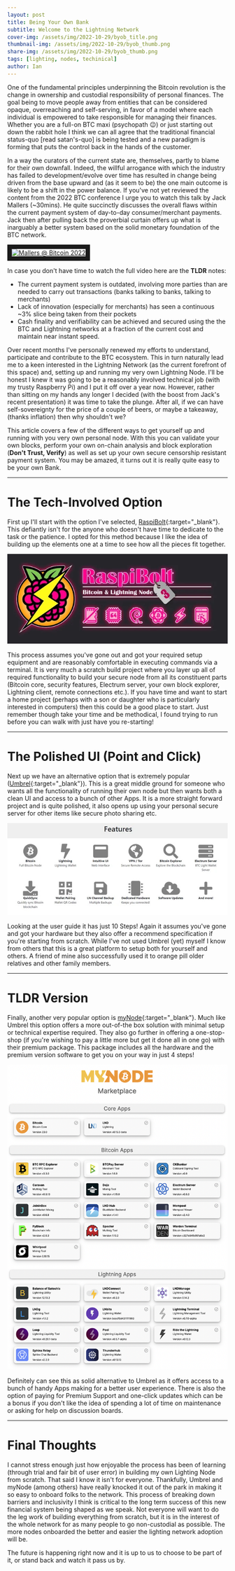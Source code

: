 ```yaml
---
layout: post
title: Being Your Own Bank
subtitle: Welcome to the Lightning Network
cover-img: /assets/img/2022-10-29/byob_title.png
thumbnail-img: /assets/img/2022-10-29/byob_thumb.png
share-img: /assets/img/2022-10-29/byob_thumb.png
tags: [lighting, nodes, techinical]
author: Ian
---
```


One of the fundamental principles underpinning the Bitcoin revolution is the change in ownership and custodial responsibility of personal finances. The goal being to move people away from entities that can be considered opaque, overreaching and self-serving, in favor of a model where each individual is empowered to take responsible for managing their finances. Whether you are a full-on BTC maxi (psychopath 😉) or just starting out down the rabbit hole I think we can all agree that the traditional financial status-quo [read satan's-quo] is being tested and a new paradigm is forming that puts the control back in the hands of the customer.

In a way the curators of the current state are, themselves, partly to blame for their own downfall. Indeed, the willful arrogance with which the industry has failed to development/evolve over time has resulted in change being driven from the base upward and (as it seem to be) the one main outcome is likely to be a shift in the power balance. If you've not yet reviewed the content from the 2022 BTC conference I urge you to watch this talk by Jack Mallers (~30mins). He quite succinctly discusses the overall flaws within the current payment system of day-to-day consumer/merchant payments. Jack then after pulling back the proverbial curtain offers up what is inarguably a better system based on the solid monetary foundation of the BTC network.

<a href="http://www.youtube.com/watch?feature=player_embedded&v=dD2-T7TX2rk" target="_blank"><img src="http://img.youtube.com/vi/dD2-T7TX2rk/0.jpg" 
alt="Mallers @ Bitcoin 2022" width="480" height="360" border="10" /></a>

In case you don't have time to watch the full video here are the **TLDR** notes:

- The current payment system is outdated, involving more parties than are needed to carry out transactions (banks talking to banks, talking to merchants)
- Lack of innovation (especially for merchants) has seen a continuous ~3% slice being taken from their pockets
- Cash finality and verifiability can be achieved and secured using the the BTC and Lightning networks at a fraction of the current cost and maintain near instant speed.

Over recent months I've personally renewed my efforts to understand, participate and contribute to the BTC ecosystem. This in turn naturally lead me to a keen interested in the Lightning Network (as the current forefront of this space) and, setting up and running my very own Lightning Node. I'll be honest I knew it was going to be a reasonably involved technical job (with my trusty Raspberry Pi) and I put it off over a year now. However, rather than sitting on my hands any longer I decided (with the boost from Jack's recent presentation) it was time to take the plunge. After all, if we can have self-sovereignty for the price of a couple of beers, or maybe a takeaway, (thanks inflation) then why shouldn't we?

This article covers a few of the different ways to get yourself up and running with you very own personal node. With this you can validate your own blocks, perform your own on-chain analysis and block exploration (**Don't Trust, Verify**) as well as set up your own secure censorship resistant payment system. You may be amazed, it turns out it is really quite easy to be your own Bank.

---

# The Tech-Involved Option

First up I'll start with the option I've selected, [RaspiBolt](https://raspibolt.org/){:target="_blank"}. This defiantly isn't for the anyone who doesn't have time to dedicate to the task or the patience. I opted for this method because I like the idea of building up the elements one at a time to see how all the pieces fit together.

![RaspiBolt](/assets/img/2022-10-29/raspibolt.jpg "Raspibolt Logo.")

This process assumes you've gone out and got your required setup equipment and are reasonably comfortable in executing commands via a terminal. It is very much a scratch build project where you layer up all of required functionality to build your secure node from all its constituent parts (Bitcoin core, security features, Electrum server, your own block explorer, Lightning client, remote connections etc.). If you have time and want to start a home project (perhaps with a son or daughter who is particularly interested in computers) then this could be a good place to start. Just remember though take your time and be methodical, I found trying to run before you can walk with just have you re-starting!

---

# The Polished UI (Point and Click)

Next up we have an alternative option that is extremely popular ([Umbrel](https://getumbrel.com/){:target="_blank"}). This is a great middle ground for someone who wants all the functionality of running their own node but then wants both a clean UI and access to a bunch of other Apps. It is a more straight forward project and is quite polished, it also opens up using your personal secure server for other items like secure photo sharing etc.

![Unbrel](/assets/img/2022-10-29/umbrel.jpg "Umbrel app store.")

Looking at the user guide it has just 10 Steps! Again it assumes you've gone and got your hardware but they also offer a recommend specification if you're starting from scratch. While I've not used Umbrel (yet) myself I know from others that this is a great platform to setup both for yourself and others. A friend of mine also successfully used it to orange pill older relatives and other family members.

---

# TLDR Version

Finally, another very popular option is [myNode](https://mynodebtc.com/){:target="_blank"}. Much like Umbrel this option offers a more out-of-the box solution with minimal setup or technical expertise required. They also go further in offering a one-stop-shop (if you're wishing to pay a little more but get it done all in one go) with their premium package. This package includes all the hardware and the premium version software to get you on your way in just 4 steps!

![myNode](/assets/img/2022-10-29/mynode.png "myNode app store.")

Definitely can see this as solid alternative to Umbrel as it offers access to a bunch of handy Apps making for a better user experience. There is also the option of paying for Premium Support and one-click updates which can be a bonus if you don't like the idea of spending a lot of time on maintenance or asking for help on discussion boards.

---

# Final Thoughts

I cannot stress enough just how enjoyable the process has been of learning (through trial and fair bit of user error) in building my own Lighting Node from scratch. That said I know it isn't for everyone. Thankfully, Umbrel and myNode (among others) have really knocked it out of the park in making it so easy to onboard folks to the network. This process of breaking down barriers and inclusivity I think is critical to the long term success of this new financial system being shaped as we speak. Not everyone will want to do the leg work of building everything from scratch, but it is in the interest of the whole network for as many people to go non-custodial as possible. The more nodes onboarded the better and easier the lighting network adoption will be.

The future is happening right now and it is up to us to choose to be part of it, or stand back and watch it pass us by.
